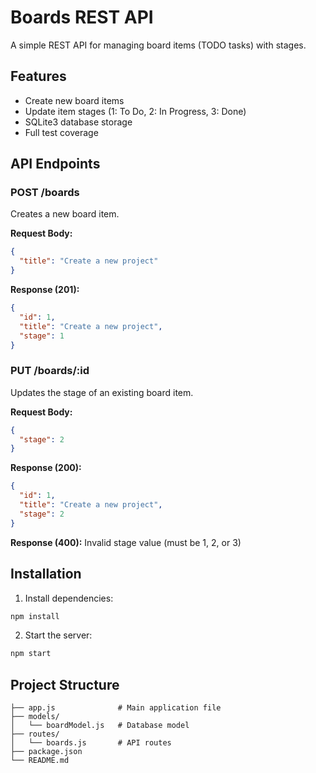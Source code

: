 # Boards REST API

A simple REST API for managing board items (TODO tasks) with stages.

## Features

- Create new board items
- Update item stages (1: To Do, 2: In Progress, 3: Done)
- SQLite3 database storage
- Full test coverage

## API Endpoints

### POST /boards
Creates a new board item.

**Request Body:**
```json
{
  "title": "Create a new project"
}
```

**Response (201):**
```json
{
  "id": 1,
  "title": "Create a new project", 
  "stage": 1
}
```

### PUT /boards/:id
Updates the stage of an existing board item.

**Request Body:**
```json
{
  "stage": 2
}
```

**Response (200):**
```json
{
  "id": 1,
  "title": "Create a new project",
  "stage": 2
}
```

**Response (400):** Invalid stage value (must be 1, 2, or 3)

## Installation

1. Install dependencies:
```bash
npm install
```

2. Start the server:
```bash
npm start
```

## Project Structure

```
├── app.js              # Main application file
├── models/
│   └── boardModel.js   # Database model
├── routes/
│   └── boards.js       # API routes
├── package.json
└── README.md
```